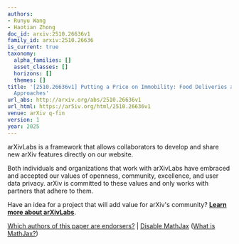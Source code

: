 ```yaml
---
authors:
- Runyu Wang
- Haotian Zhong
doc_id: arxiv:2510.26636v1
family_id: arxiv:2510.26636
is_current: true
taxonomy:
  alpha_families: []
  asset_classes: []
  horizons: []
  themes: []
title: '[2510.26636v1] Putting a Price on Immobility: Food Deliveries and Pricing
  Approaches'
url_abs: http://arxiv.org/abs/2510.26636v1
url_html: https://ar5iv.org/html/2510.26636v1
venue: arXiv q-fin
version: 1
year: 2025
---
```



arXivLabs is a framework that allows collaborators to develop and share new arXiv features directly on our website.

Both individuals and organizations that work with arXivLabs have embraced and accepted our values of openness, community, excellence, and user data privacy. arXiv is committed to these values and only works with partners that adhere to them.

Have an idea for a project that will add value for arXiv's community? [**Learn more about arXivLabs**](https://info.arxiv.org/labs/index.html).

[Which authors of this paper are endorsers?](/auth/show-endorsers/2510.26636) |
[Disable MathJax](javascript:setMathjaxCookie()) ([What is MathJax?](https://info.arxiv.org/help/mathjax.html))